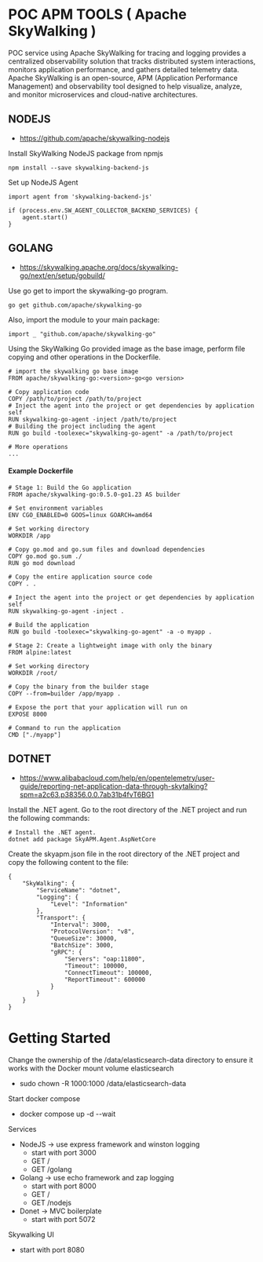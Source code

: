 # POC APM TOOLS ( Apache SkyWalking )
POC service using Apache SkyWalking for tracing and logging provides a centralized observability solution that tracks distributed system interactions, monitors application performance, and gathers detailed telemetry data. Apache SkyWalking is an open-source, APM (Application Performance Management) and observability tool designed to help visualize, analyze, and monitor microservices and cloud-native architectures.

## NODEJS
- https://github.com/apache/skywalking-nodejs

Install SkyWalking NodeJS package from npmjs

    npm install --save skywalking-backend-js

Set up NodeJS Agent

    import agent from 'skywalking-backend-js'

    if (process.env.SW_AGENT_COLLECTOR_BACKEND_SERVICES) {
        agent.start()
    }

## GOLANG
- https://skywalking.apache.org/docs/skywalking-go/next/en/setup/gobuild/

Use go get to import the skywalking-go program.

    go get github.com/apache/skywalking-go

Also, import the module to your main package:

    import _ "github.com/apache/skywalking-go"


Using the SkyWalking Go provided image as the base image, perform file copying and other operations in the Dockerfile.

    # import the skywalking go base image
    FROM apache/skywalking-go:<version>-go<go version>

    # Copy application code
    COPY /path/to/project /path/to/project
    # Inject the agent into the project or get dependencies by application self
    RUN skywalking-go-agent -inject /path/to/project
    # Building the project including the agent
    RUN go build -toolexec="skywalking-go-agent" -a /path/to/project

    # More operations
    ...

#### Example Dockerfile

    # Stage 1: Build the Go application
    FROM apache/skywalking-go:0.5.0-go1.23 AS builder

    # Set environment variables
    ENV CGO_ENABLED=0 GOOS=linux GOARCH=amd64

    # Set working directory
    WORKDIR /app

    # Copy go.mod and go.sum files and download dependencies
    COPY go.mod go.sum ./
    RUN go mod download

    # Copy the entire application source code
    COPY . .

    # Inject the agent into the project or get dependencies by application self
    RUN skywalking-go-agent -inject .

    # Build the application
    RUN go build -toolexec="skywalking-go-agent" -a -o myapp .

    # Stage 2: Create a lightweight image with only the binary
    FROM alpine:latest

    # Set working directory
    WORKDIR /root/

    # Copy the binary from the builder stage
    COPY --from=builder /app/myapp .

    # Expose the port that your application will run on
    EXPOSE 8000

    # Command to run the application
    CMD ["./myapp"]


## DOTNET
- https://www.alibabacloud.com/help/en/opentelemetry/user-guide/reporting-net-application-data-through-skytalking?spm=a2c63.p38356.0.0.7ab31b4fvT6BG1

Install the .NET agent. Go to the root directory of the .NET project and run the following commands:

    # Install the .NET agent.
    dotnet add package SkyAPM.Agent.AspNetCore

Create the skyapm.json file in the root directory of the .NET project and copy the following content to the file:

    {
        "SkyWalking": {
            "ServiceName": "dotnet",
            "Logging": {
                "Level": "Information"
            },
            "Transport": {
                "Interval": 3000,
                "ProtocolVersion": "v8",
                "QueueSize": 30000,
                "BatchSize": 3000,
                "gRPC": {
                    "Servers": "oap:11800",
                    "Timeout": 100000,
                    "ConnectTimeout": 100000,
                    "ReportTimeout": 600000
                }
            }
        }
    }

# Getting Started
Change the ownership of the /data/elasticsearch-data directory to ensure it works with the Docker mount volume elasticsearch

- sudo chown -R 1000:1000 /data/elasticsearch-data

Start docker compose
- docker compose up -d --wait

Services
- NodeJS -> use express framework and winston logging
    - start with port 3000
    - GET /
    - GET /golang
- Golang -> use echo framework and zap logging
    - start with port 8000
    - GET /
    - GET /nodejs
- Donet -> MVC boilerplate
    - start with port 5072

Skywalking UI
- start with port 8080